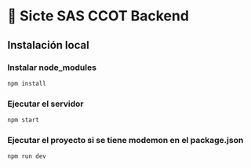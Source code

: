 # 📱 Sicte SAS CCOT Backend


## Instalación local
### Instalar node_modules
```bash
npm install
```
### Ejecutar el servidor
```bash
npm start
```
### Ejecutar el proyecto si se tiene modemon en el package.json
```bash
npm run dev
```
